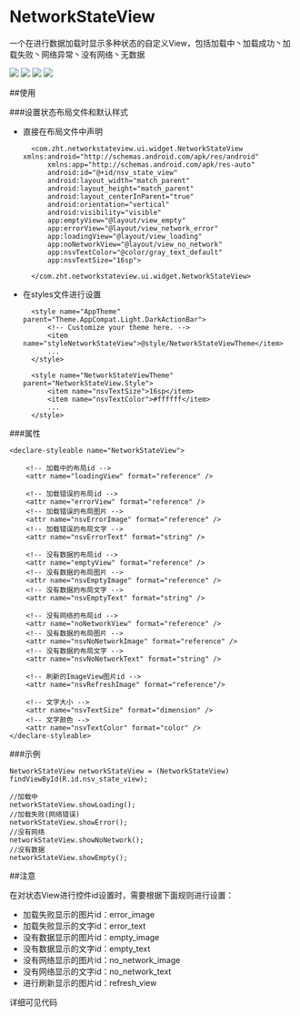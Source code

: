 # NetworkStateView
一个在进行数据加载时显示多种状态的自定义View，包括加载中丶加载成功丶加载失败丶网络异常丶没有网络丶无数据

![](https://github.com/AlarmZeng/NetworkStateView/blob/master/screenshots/screenshot1.png)
![](https://github.com/AlarmZeng/NetworkStateView/blob/master/screenshots/screenshot2.png)
![](https://github.com/AlarmZeng/NetworkStateView/blob/master/screenshots/screenshot3.png)
![](https://github.com/AlarmZeng/NetworkStateView/blob/master/screenshots/screenshot4.png)

##使用

###设置状态布局文件和默认样式

* 直接在布局文件中声明

		<com.zht.networkstateview.ui.widget.NetworkStateView xmlns:android="http://schemas.android.com/apk/res/android"
		    xmlns:app="http://schemas.android.com/apk/res-auto"
		    android:id="@+id/nsv_state_view"
		    android:layout_width="match_parent"
		    android:layout_height="match_parent"
		    android:layout_centerInParent="true"
		    android:orientation="vertical"
		    android:visibility="visible"
		    app:emptyView="@layout/view_empty"
		    app:errorView="@layout/view_network_error"
		    app:loadingView="@layout/view_loading"
		    app:noNetworkView="@layout/view_no_network"
		    app:nsvTextColor="@color/gray_text_default"
		    app:nsvTextSize="16sp">
		
		</com.zht.networkstateview.ui.widget.NetworkStateView>

* 在styles文件进行设置

		<style name="AppTheme" parent="Theme.AppCompat.Light.DarkActionBar">
	        <!-- Customize your theme here. -->
	        <item name="styleNetworkStateView">@style/NetworkStateViewTheme</item>
			...
	    </style>

		<style name="NetworkStateViewTheme" parent="NetworkStateView.Style">
	        <item name="nsvTextSize">16sp</item>
			<item name="nsvTextColor">#ffffff</item>
			...
	    </style>

###属性

	<declare-styleable name="NetworkStateView">

        <!-- 加载中的布局id -->
        <attr name="loadingView" format="reference" />

        <!-- 加载错误的布局id -->
        <attr name="errorView" format="reference" />
        <!-- 加载错误的布局图片 -->
        <attr name="nsvErrorImage" format="reference" />
        <!-- 加载错误的布局文字 -->
        <attr name="nsvErrorText" format="string" />

        <!-- 没有数据的布局id -->
        <attr name="emptyView" format="reference" />
        <!-- 没有数据的布局图片 -->
        <attr name="nsvEmptyImage" format="reference" />
        <!-- 没有数据的布局文字 -->
        <attr name="nsvEmptyText" format="string" />

        <!-- 没有网络的布局id -->
        <attr name="noNetworkView" format="reference" />
        <!-- 没有数据的布局图片 -->
        <attr name="nsvNoNetworkImage" format="reference" />
        <!-- 没有数据的布局文字 -->
        <attr name="nsvNoNetworkText" format="string" />

        <!-- 刷新的ImageView图片id -->
        <attr name="nsvRefreshImage" format="reference"/>

        <!-- 文字大小 -->
        <attr name="nsvTextSize" format="dimension" />
        <!-- 文字颜色 -->
        <attr name="nsvTextColor" format="color" />
    </declare-styleable>

###示例

	NetworkStateView networkStateView = (NetworkStateView) findViewById(R.id.nsv_state_view);

	//加载中
	networkStateView.showLoading();
	//加载失败(网络错误)
	networkStateView.showError();
	//没有网络
	networkStateView.showNoNetwork();
	//没有数据
	networkStateView.showEmpty();

##注意

在对状态View进行控件id设置时，需要根据下面规则进行设置：

* 加载失败显示的图片id：error_image
* 加载失败显示的文字id：error_text
* 没有数据显示的图片id：empty_image
* 没有数据显示的文字id：empty_text
* 没有网络显示的图片id：no_network_image
* 没有网络显示的文字id：no_network_text
* 进行刷新显示的图片id：refresh_view

详细可见代码